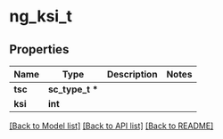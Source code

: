 # ng_ksi_t

## Properties
Name | Type | Description | Notes
------------ | ------------- | ------------- | -------------
**tsc** | **sc_type_t \*** |  | 
**ksi** | **int** |  | 

[[Back to Model list]](../README.md#documentation-for-models) [[Back to API list]](../README.md#documentation-for-api-endpoints) [[Back to README]](../README.md)


